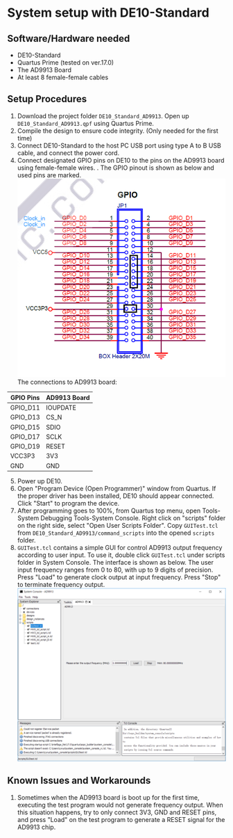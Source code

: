 # System setup with DE10-Standard
## Software/Hardware needed
* DE10-Standard
* Quartus Prime (tested on ver.17.0)
* The AD9913 Board
* At least 8 female-female cables
## Setup Procedures
1. Download the project folder `DE10_Standard_AD9913`. Open up `DE10_Standard_AD9913.qpf` using Quartus Prime.
2. Compile the design to ensure code integrity. (Only needed for the first time)
3. Connect DE10-Standard to the host PC USB port using type A to B USB cable, and connect the power cord.
4. Connect designated GPIO pins on DE10 to the pins on the AD9913 board using female-female wires. . 
The GPIO pinout is shown as below and used pins are marked. <br/>
![DE10 GPIO Pinout](de10gpio.PNG) <br/>
The connections to AD9913 board:  

| GPIO Pins | AD9913 Board |
|-----------|--------------|
| GPIO_D11  | IOUPDATE     |
| GPIO_D13  | CS_N         |
| GPIO_D15  | SDIO         |
| GPIO_D17  | SCLK         |
| GPIO_D19  | RESET        |
| VCC3P3    | 3V3          |
| GND       | GND          |
5. Power up DE10.
6. Open "Program Device (Open Programmer)" window from Quartus. 
If the proper driver has been installed, DE10 should appear connected. 
Click "Start" to program the device.
7. After programming goes to 100%, from Quartus top menu, open Tools-System Debugging Tools-System Console. 
Right click on "scripts" folder on the right side, select "Open User Scripts Folder". 
Copy `GUITest.tcl` from `DE10_Standard_AD9913/command_scripts` into the opened `scripts` folder.
8. `GUITest.tcl` contains a simple GUI for control AD9913 output frequency according to user input. 
To use it, double click `GUITest.tcl` under scripts folder in System Console. 
The interface is shown as below. 
The user input frequency ranges from 0 to 80, with up to 9 digits of precision. 
Press "Load" to generate clock output at input frequency. Press "Stop" to terminate frequency output.
<br/>![GUITest](gui_test.PNG) <br/>

## Known Issues and Workarounds
1. Sometimes when the AD9913 board is boot up for the first time, executing the test program would not generate frequency output. 
When this situation happens, try to only connect 3V3, GND and RESET pins, and press "Load" on the test program to generate a RESET signal for the AD9913 chip.



 
